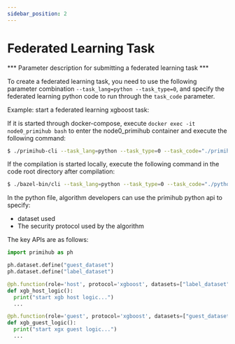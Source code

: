 ```yaml
---
sidebar_position: 2
---
```



# Federated Learning Task

*** Parameter description for submitting a federated learning task ***

To create a federated learning task, you need to use the following parameter combination `--task_lang=python --task_type=0`, and specify the federated learning python code to run through the `task_code` parameter.


Example: start a federated learning xgboost task:

If it is started through docker-compose, execute `docker exec -it node0_primihub bash` to enter the node0_primihub container and execute the following command:

```bash
$ ./primihub-cli --task_lang=python --task_type=0 --task_code="./primihub_python/primihub/examples/disxgb.py"
```

If the compilation is started locally, execute the following command in the code root directory after compilation:

```bash
$ ./bazel-bin/cli --task_lang=python --task_type=0 --task_code="./python/primihub/examples/disxgb.py"
```

In the python file, algorithm developers can use the primihub python api to specify:
* dataset used
* The security protocol used by the algorithm

The key APIs are as follows:
```python
import primihub as ph

ph.dataset.define("guest_dataset")
ph.dataset.define("label_dataset")

@ph.function(role='host', protocol='xgboost', datasets=["label_dataset"])
def xgb_host_logic():
  print("start xgb host logic...")
  ...

@ph.function(role='guest', protocol='xgboost', datasets=["guest_dataset"])
def xgb_guest_logic():
  print("start xgx guest logic...")
  ...
  
```
